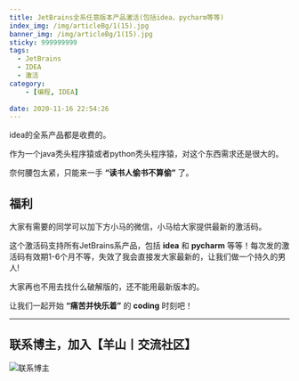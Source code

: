 ```yaml
---
title: JetBrains全系任意版本产品激活(包括idea，pycharm等等)
index_img: /img/articleBg/1(15).jpg
banner_img: /img/articleBg/1(15).jpg
sticky: 999999999
tags:
  - JetBrains
  - IDEA
  - 激活
category:
    - [编程, IDEA]
 
date: 2020-11-16 22:54:26
---
```

idea的全系产品都是收费的。

作为一个java秃头程序猿或者python秃头程序猿，对这个东西需求还是很大的。

奈何腰包太紧，只能来一手 **“读书人偷书不算偷”** 了。

## 福利

大家有需要的同学可以加下方小马的微信，小马给大家提供最新的激活码。

这个激活码支持所有JetBrains系产品，包括 **idea** 和 **pycharm** 等等！每次发的激活码有效期1-6个月不等，失效了我会直接发大家最新的，让我们做一个持久的男人!

大家再也不用去找什么破解版的，还不能用最新版本的。

让我们一起开始 **“痛苦并快乐着”** 的 **coding** 时刻吧！


---

## 联系博主，加入【羊山丨交流社区】
![联系博主](/img/icon/wechatFindMe.png)